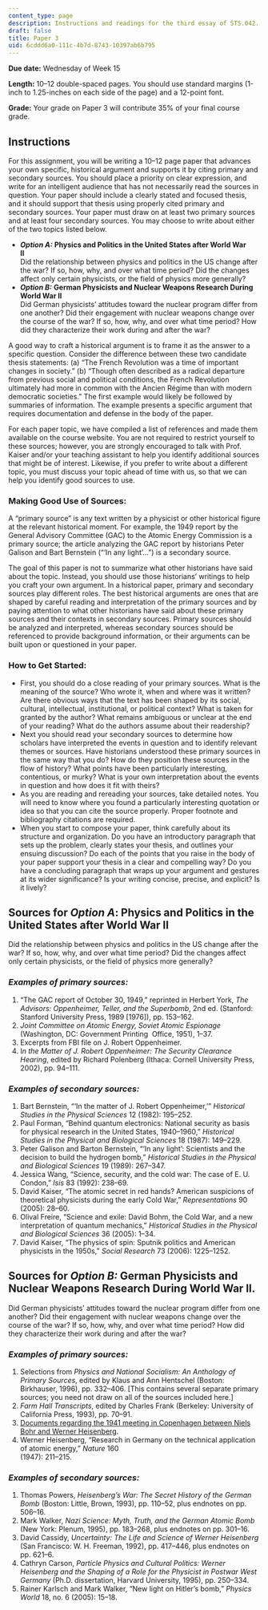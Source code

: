 ```yaml
---
content_type: page
description: Instructions and readings for the third essay of STS.042.
draft: false
title: Paper 3
uid: 6cddd6a0-111c-4b7d-8743-10397ab6b795
---
```

**Due date:** Wednesday of Week 15

**Length:** 10–12 double-spaced pages. You should use standard margins (1-inch to 1.25-inches on each side of the page) and a 12-point font.

**Grade:** Your grade on Paper 3 will contribute 35% of your final course grade.

## Instructions

For this assignment, you will be writing a 10–12 page paper that advances your own specific, historical argument and supports it by citing primary and secondary sources. You should place a priority on clear expression, and write for an intelligent audience that has not necessarily read the sources in question. Your paper should include a clearly stated and focused thesis, and it should support that thesis using properly cited primary and secondary sources. Your paper must draw on at least two primary sources and at least four secondary sources. You may choose to write about either of the two topics listed below.

- ***Option A:*** **Physics and Politics in the United States after World War II**         
    Did the relationship between physics and politics in the US change after the war? If so, how, why, and over what time period? Did the changes affect only certain physicists, or the field of physics more generally?
- ***Option B:*** **German Physicists and Nuclear Weapons Research During World War II**         
    Did German physicists’ attitudes toward the nuclear program differ from one another? Did their engagement with nuclear weapons change over the course of the war? If so, how, why, and over what time period? How did they characterize their work during and after the war?

A good way to craft a historical argument is to frame it as the answer to a specific question. Consider the difference between these two candidate thesis statements: (a) “The French Revolution was a time of important changes in society.” (b) “Though often described as a radical departure from previous social and political conditions, the French Revolution ultimately had more in common with the Ancien Régime than with modern democratic societies.” The first example would likely be followed by summaries of information. The example presents a specific argument that requires documentation and defense in the body of the paper.

For each paper topic, we have compiled a list of references and made them available on the course website. You are not required to restrict yourself to these sources; however, you are strongly encouraged to talk with Prof. Kaiser and/or your teaching assistant to help you identify additional sources that might be of interest. Likewise, if you prefer to write about a different topic, you must discuss your topic ahead of time with us, so that we can help you identify good sources to use.

### Making Good Use of Sources:

A “primary source” is any text written by a physicist or other historical figure at the relevant historical moment. For example, the 1949 report by the General Advisory Committee (GAC) to the Atomic Energy Commission is a primary source; the article analyzing the GAC report by historians Peter Galison and Bart Bernstein (“‘In any light’…”) is a secondary source.

The goal of this paper is not to summarize what other historians have said about the topic. Instead, you should use those historians’ writings to help you craft your own argument. In a historical paper, primary and secondary sources play different roles. The best historical arguments are ones that are shaped by careful reading and interpretation of the primary sources and by paying attention to what other historians have said about these primary sources and their contexts in secondary sources. Primary sources should be analyzed and interpreted, whereas secondary sources should be referenced to provide background information, or their arguments can be built upon or questioned in your paper.

### How to Get Started:

- First, you should do a close reading of your primary sources. What is the meaning of the source? Who wrote it, when and where was it written? Are there obvious ways that the text has been shaped by its social, cultural, intellectual, institutional, or political context? What is taken for granted by the author? What remains ambiguous or unclear at the end of your reading? What do the authors assume about their readership?
- Next you should read your secondary sources to determine how scholars have interpreted the events in question and to identify relevant themes or sources. Have historians understood these primary sources in the same way that you do? How do they position these sources in the flow of history? What points have been particularly interesting, contentious, or murky? What is your own interpretation about the events in question and how does it fit with theirs?
- As you are reading and rereading your sources, take detailed notes. You will need to know where you found a particularly interesting quotation or idea so that you can cite the source properly. Proper footnote and bibliography citations are required.
- When you start to compose your paper, think carefully about its structure and organization. Do you have an introductory paragraph that sets up the problem, clearly states your thesis, and outlines your ensuing discussion? Do each of the points that you raise in the body of your paper support your thesis in a clear and compelling way? Do you have a concluding paragraph that wraps up your argument and gestures at its wider significance? Is your writing concise, precise, and explicit? Is it lively?

## Sources for *Option A*: Physics and Politics in the United States after World War II

Did the relationship between physics and politics in the US change after the war? If so, how, why, and over what time period? Did the changes affect only certain physicists, or the field of physics more generally?

### *Examples of primary sources:*

1. “The GAC report of October 30, 1949,” reprinted in Herbert York, *The Advisors: Oppenheimer, Teller, and the Superbomb*, 2nd ed. (Stanford: Stanford University Press, 1989 \[1976\]), pp. 153–162. 
2. *Joint Committee on Atomic Energy, Soviet Atomic Espionage* (Washington, DC: Government Printing  Office, 1951), 1–37. 
3. Excerpts from FBI file on J. Robert Oppenheimer. 
4. I*n the Matter of J. Robert Oppenheimer: The Security Clearance Hearing*, edited by Richard Polenberg (Ithaca: Cornell University Press, 2002), pp. 94–111.

### *Examples of secondary sources:*

1. Bart Bernstein, “‘In the matter of J. Robert Oppenheimer,’” *Historical Studies in the Physical Sciences* 12 (1982): 195–252. 
2. Paul Forman, “Behind quantum electronics: National security as basis for physical research in the United States, 1940–1960,” *Historical Studies in the Physical and Biological Sciences* 18 (1987): 149–229. 
3. Peter Galison and Barton Bernstein, “‘In any light’: Scientists and the decision to build the hydrogen bomb,” *Historical Studies in the Physical and Biological Sciences* 19 (1989): 267–347. 
4. Jessica Wang, “Science, security, and the cold war: The case of E. U. Condon,” *Isis* 83 (1992): 238–69. 
5. David Kaiser, “The atomic secret in red hands? American suspicions of theoretical physicists during the early Cold War,” *Representations* 90 (2005): 28–60. 
6. Olival Freire, “Science and exile: David Bohm, the Cold War, and a new interpretation of quantum mechanics,” *Historical Studies in the Physical and Biological Sciences* 36 (2005): 1–34. 
7. David Kaiser, “The physics of spin: Sputnik politics and American physicists in the 1950s,” *Social Research* 73 (2006): 1225–1252.

## Sources for *Option B:* German Physicists and Nuclear Weapons Research During World War II.

Did German physicists’ attitudes toward the nuclear program differ from one another? Did their engagement with nuclear weapons change over the course of the war? If so, how, why, and over what time period? How did they characterize their work during and after the war?

### *Examples of primary sources:*

1. Selections from *Physics and National Socialism: An Anthology of Primary Sources*, edited by Klaus and Ann Hentschel (Boston: Birkhauser, 1996), pp. 332–406. \[This contains several separate primary sources; you need not draw on all of the sources included here.\] 
2. *Farm Hall Transcripts*, edited by Charles Frank (Berkeley: University of California Press, 1993), pp. 70–91. 
3. [Documents regarding the 1941 meeting in Copenhagen between Niels Bohr and Werner Heisenberg](https://www.nbarchive.dk/collections/bohr-heisenberg/).
4. Werner Heisenberg, “Research in Germany on the technical application of atomic energy,” *Nature* 160     
    (1947): 211–215.

### *Examples of secondary sources:*

1. Thomas Powers, *Heisenberg’s War: The Secret History of the German Bomb* (Boston: Little, Brown, 1993), pp. 110–52, plus endnotes on pp. 506–16. 
2. Mark Walker, *Nazi Science: Myth, Truth, and the German Atomic Bomb* (New York: Plenum, 1995), pp. 183–268, plus endnotes on pp. 301–16. 
3. David Cassidy, *Uncertainty: The Life and Science of Werner Heisenberg* (San Francisco: W. H. Freeman, 1992), pp. 417–446, plus endnotes on pp. 621–6. 
4. Cathryn Carson, *Particle Physics and Cultural Politics: Werner Heisenberg and the Shaping of a Role for the Physicist in Postwar West Germany* (Ph.D. dissertation, Harvard University, 1995), pp. 250–334. 
5. Rainer Karlsch and Mark Walker, “New light on Hitler’s bomb,” *Physics World* 18, no. 6 (2005): 15–18.
